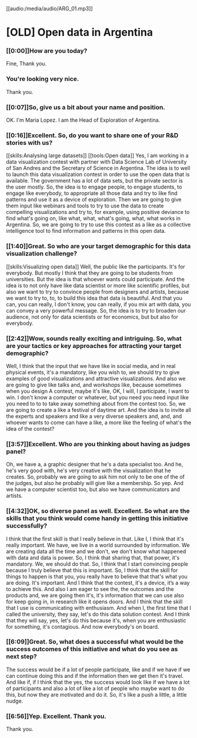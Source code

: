 [[audio:/media/audio/ARG_01.mp3]]

# [OLD] Open data in Argentina

### [[0:00]]How are you today?
Fine, Thank you. 

### You're looking very nice.
Thank you.

### [[0:07]]So, give us a bit about your name and position.
OK. I'm Maria Lopez. I am the Head of Exploration of Argentina.

### [[0:16]]Excellent. So, do you want to share one of your R&D stories with us?
[[skills:Analysing large datasets]]
[[tools:Open data]]
Yes, I am working in a data visualization contest with partner with Data Science Lab of University of San Andres and the Secretary of Science in Argentina. The idea is to well to launch this data visualization contest in order to use the open data that is available. The government has a lot of data sets, but the private sector is the user mostly.
So, the idea is to engage people, to engage students, to engage like everybody, to appropriate all those data and try to like find patterns and use it as a device of exploration. Then we are going to give them input like webinars and tools to try to use the data to create compelling visualizations and try to, for example, using positive deviance to find what's going on, like what, what, what's going, what, what works in Argentina.
So, we are going to try to use this contest as a like as a collective intelligence tool to find information and patterns in this open data.

### [[1:40]]Great. So who are your target demographic for this data visualization challenge?
[[skills:Visualizing open data]]
Well, the public like the participants. It's for everybody. But mostly I think that they are going to be students from universities. But the idea is that whoever wants could participate. And the idea is to not only have like data scientist or more like scientific profiles, but also we want to try to convince people from designers and artists, because we want to try to, to, to build this idea that data is beautiful. And that you can, you can really, I don't know, you can really, if you mix art with data, you can convey a very powerful message.
So, the idea is to try to broaden our audience, not only for data scientists or for economics, but but also for everybody.

### [[2:42]]Wow, sounds really exciting and intriguing. So, what are your tactics or key approaches for attracting your target demographic?
Well, I think that the input that we have like in social media, and in real physical events, it's a mandatory, like you wish to, we should try to give examples of good visualizations and attractive visualizations. And also we are going to give like talks and, and workshops like, because sometimes when you design A contest, maybe it's like, OK, I will, I participate, I want to win.
I don't know a computer or whatever, but you need you need input like you need to to to take away something about from the contest too.
So, we are going to create a like a festival of daytime art. And the idea is to invite all the experts and speakers and like a very diverse speakers and, and, and whoever wants to come can have a like, a more like the feeling of what's the idea of the contest?

### [[3:57]]Excellent. Who are you thinking about having as judges panel?
Oh, we have a, a graphic designer that he's a data specialist too. And he, he's very good with, he's very creative with the visualization that he creates. So, probably we are going to ask him not only to be one of the of the judges, but also he probably will give like a membership.
So yep. And we have a computer scientist too, but also we have communicators and artists.

### [[4:32]]OK, so diverse panel as well. Excellent. So what are the skills that you think would come handy in getting this initiative successfully?
I think that the first skill is that I really believe in that. Like I, I think that it's really important. We have, we live in a world surrounded by information. We are creating data all the time and we don't, we don't know what happened with data and data is power. So, I think that sharing that, that power, it's mandatory. We, we should do that.
So, I think that I start convincing people because I truly believe that this is important. 
So, I think that the skill for things to happen is that you, you really have to believe that that's what you are doing. It's important. And I think that the contest, it's a device, it’s a way to achieve this. And also I am eager to see the, the outcomes and the products and, we are going then it's, it's information that we can use also for keep going in, in research like it opens doors.
And I think that the skill that I use is communicating with enthusiasm. And when I, the first time that I called the university, they say, let's do this data solution contest. And I think that they will say, yes, let's do this because it's, when you are enthusiastic for something, it's contagious. And now everybody's on board.

### [[6:09]]Great. So, what does a successful what would be the success outcomes of this initiative and what do you see as next step?
The success would be if a lot of people participate, like and if we have if we can continue doing this and if the information then we get then it's travel. And like if, if I think that the yes, the success would look like if we have a lot of participants and also a lot of like a lot of people who maybe want to do this, but now they are motivated and do it. 
So, it's like a push a little, a little nudge.

### [[6:56]]Yep. Excellent. Thank you.
Thank you.